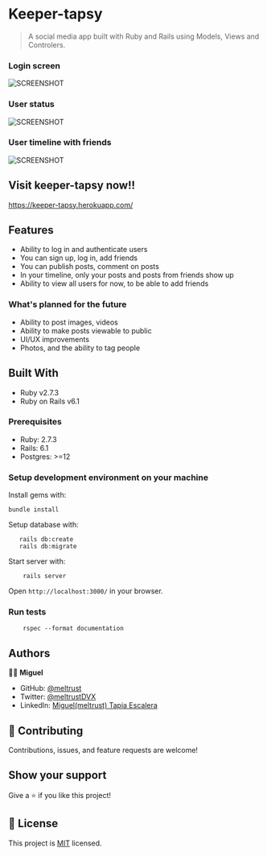 # Keeper-tapsy

> A social media app built with Ruby and Rails using Models, Views and Controlers.

### Login screen 

![SCREENSHOT](docs/stay-in-touch.jpg)

### User status
![SCREENSHOT](docs/screenshot-show.jpg)

### User timeline with friends

![SCREENSHOT](docs/screenshot-timeline.jpg)

## Visit keeper-tapsy now!!

https://keeper-tapsy.herokuapp.com/

## Features

- Ability to log in and authenticate users
- You can sign up, log in, add friends
- You can publish posts, comment on posts
- In your timeline, only your posts and posts from friends show up
- Ability to view all users for now, to be able to add friends

### What's planned for the future

- Ability to post images, videos
- Ability to make posts viewable to public
- UI/UX improvements
- Photos, and the ability to tag people


## Built With

- Ruby v2.7.3
- Ruby on Rails v6.1




### Prerequisites

- Ruby: 2.7.3
- Rails: 6.1
- Postgres: >=12

### Setup development environment on your machine

Install gems with:

```
bundle install
```

Setup database with:

```
   rails db:create
   rails db:migrate
```

Start server with:

```
    rails server
```
Open `http://localhost:3000/` in your browser.


### Run tests

```
    rspec --format documentation
```


## Authors

🧑‍💻 **Miguel**
- GitHub: [@meltrust](https://github.com/meltrust)
- Twitter: [@meltrustDVX](https://twitter.com/meltrustDVX)
- LinkedIn: [Miguel(meltrust) Tapia Escalera](https://www.linkedin.com/in/meltrust/)

## 🤝 Contributing
Contributions, issues, and feature requests are welcome!

## Show your support
Give a ⭐️ if you like this project!


## 📝 License

This project is [MIT](LICENSE) licensed.
